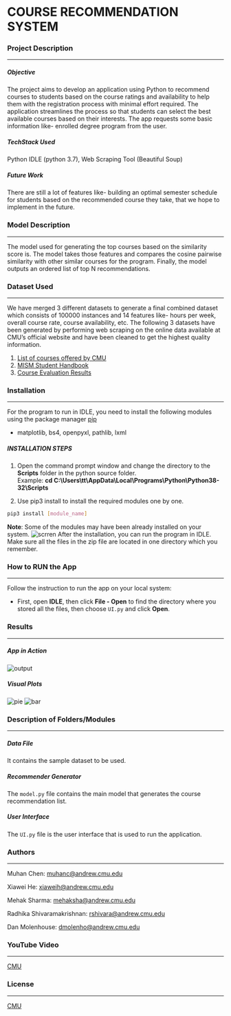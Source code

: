 # COURSE RECOMMENDATION SYSTEM

### Project Description
---
##### Objective
The project aims to develop an application using Python to recommend courses to students based on the course ratings and availability to help them with the registration process with minimal effort required. The application streamlines the process so that students can select the best available courses based on their interests. The app requests some basic information like- enrolled degree program from the user.

##### TechStack Used
Python IDLE (python 3.7), Web Scraping Tool (Beautiful Soup) 

##### Future Work
There are still a lot of features like- building an optimal semester schedule for students based on the recommended course they take, that we hope to implement in the future.

### Model Description
---
The model used for generating the top courses based on the similarity score is. The model takes those features and compares the cosine pairwise similarity with other similar courses for the program. Finally, the model outputs an ordered list of top N recommendations.

### Dataset Used
---
We have merged 3 different datasets to generate a final combined dataset which consists of 100000 instances and 14 features like- hours per week, overall course rate, course availability, etc. The following 3 datasets have been generated by performing web scraping on the online data available at CMU’s official website and have been cleaned to get the highest quality information.

1)	[List of courses offered by CMU](https://enr-apps.as.cmu.edu/assets/SOC/sched_layout_spring.htm)
2)	[MISM Student Handbook](https://www.heinz.cmu.edu/heinz-shared/_files/img/student-handbooks/mism-2019-2020-student-handbook.pdf)
3)	[Course Evaluation Results](https://www.smartevals.com/Reporting/Students/Results.aspx?Type=Sections&y=2021&Wizard=True&FiveYearsOnly=True) 

### Installation
---
For the program to run in IDLE, you need to install the following modules using the package manager [pip](https://pip.pypa.io/en/stable/) 
- matplotlib, bs4, openpyxl, pathlib, lxml

##### INSTALLATION STEPS
1) Open the command prompt window and change the directory to the **Scripts** folder in the python source folder.  
Example: **cd C:\Users\tt\AppData\Local\Programs\Python\Python38-32\Scripts**

2) Use pip3 install to install the required modules one by one. 
```bash
pip3 install [module_name]
```
**Note**: Some of the modules may have been already installed on your system.
![scrren](https://user-images.githubusercontent.com/30745067/156081305-b162fd87-eb9a-43bc-a7ba-e412dad0aead.JPG)
After the installation, you can run the program in IDLE. Make sure all the files in the zip file are located in one directory which you remember. 

### How to RUN the App
---
Follow the instruction to run the app on your local system:
- First, open **IDLE**, then click **File - Open** to find the directory where you stored all the files, then choose `UI.py` and click **Open**.  

### Results
---
##### App in Action
![output](https://user-images.githubusercontent.com/30745067/156093269-03024458-be6f-444a-8228-8d35327f9789.JPG)

##### Visual Plots
![pie](https://user-images.githubusercontent.com/30745067/156093250-752f3ece-7274-4364-af71-9ebb4b109c05.JPG)  ![bar](https://user-images.githubusercontent.com/30745067/156093225-27cc3947-3507-4f35-ae37-5f6ffd90e7ce.JPG)


### Description of Folders/Modules
---
##### Data File
It contains the sample dataset to be used.

##### Recommender Generator
The `model.py` file contains the main model that generates the course recommendation list. 

##### User Interface
The `UI.py` file is the user interface that is used to run the application.

### Authors
---
Muhan Chen: muhanc@andrew.cmu.edu

Xiawei He: xiaweih@andrew.cmu.edu

Mehak Sharma: mehaksha@andrew.cmu.edu

Radhika Shivaramakrishnan: rshivara@andrew.cmu.edu

Dan Molenhouse: dmolenho@andrew.cmu.edu

### YouTube Video
---
[CMU](https://www.cmu.edu/)

### License
---
[CMU](https://www.cmu.edu/)
